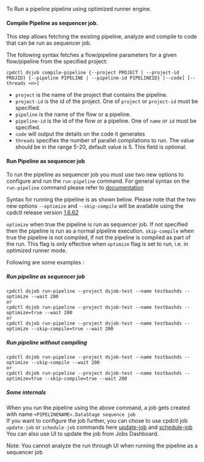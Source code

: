 
To Run a pipeline  pipeline using optimized runner engine.
#### Compile Pipeline as sequencer job.
This step allows fetching the existing pipeline, analyze and compile to code that can be run as sequencer job.

The following syntax fetches a flow/pipeline parameters for a given flow/pipeline from the specified project:
```
cpdctl dsjob compile-pipeline {--project PROJECT | --project-id PROJID} {--pipeline PIPELINE | --pipeline-id PIPELINEID} [--code] [--threads <n>]
```

-   `project`  is the name of the project that contains the pipeline.
-   `project-id`  is the id of the project. One of  `project`  or  `project-id`  must be specified.
-   `pipeline`  is the name of the flow or a pipeline.
-   `pipeline-id`  is the id of the flow or a pipeline. One of  `name`  or  `id`  must be specified.
- `code` will output the details on the code it generates
- `threads` specifies the number of parallel compilations to run. The value should be in the range 5-20, default value is 5. This field is optional.

#### Run Pipeline as sequencer job
To run the pipeline as sequencer job you must use two new options to configure and run the `run-pipeline` command. For general syntax on the `run-pipeline` command please refer to [documentation](https://github.com/IBM/DataStage/blob/main/dsjob/dsjob.5.0.2.md#running-pipelines)

Syntax for running the pipeline is as shown below. Please note that the two new options `--optimize` and `--skip-compile`  will be available using the cpdctl release version [1.6.62]([https://github.com/IBM/cpdctl/releases/tag/v1.6.62](https://github.com/IBM/cpdctl/releases/tag/v1.6.62)) 

`optimize` when true the pipeline is run as sequencer job. If not specified then the pipeline is run as a normal pipeline execution.
`skip-compile` when true the pipeline is not compiled, if not the pipeline is compiled as part of the run. This flag is only effective when `optimize` flag is set to run, i.e. in optimized runner mode.
 
Following are some examples :

##### Run pipeline as sequencer job
```
cpdctl dsjob run-pipeline --project dsjob-test --name testbashds --optimize --wait 200
or 
cpdctl dsjob run-pipeline --project dsjob-test --name testbashds --optimize=true --wait 200
or 
cpdctl dsjob run-pipeline --project dsjob-test --name testbashds --optimize --skip-compile=true --wait 200
```

##### Run pipeline without compiling
```
cpdctl dsjob run-pipeline --project dsjob-test --name testbashds --optimize --skip-compile --wait 200
or 
cpdctl dsjob run-pipeline --project dsjob-test --name testbashds --optimize=true --skip-compile=true --wait 200
```


##### Some internals

When you run the pipeline using the above command, a job gets created with name  `<PIPELINENAME>.DataStage sequence job`  
If you want to configure the job further, you can chose to use cpdctl job  `update-job`  or  `schedule-job`  commands here  [update-job](https://github.com/IBM/DataStage/blob/main/dsjob/dsjob.5.0.0.md#updating-jobs)   and [schedule-job](https://github.com/IBM/DataStage/blob/main/dsjob/dsjob.5.0.2.md#scheduling-jobs)
You can also use UI to update the job from Jobs Dashboard.

Note: You cannot analyze the run through UI when running the pipeline as a sequencer job
